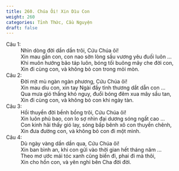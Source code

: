 ```yaml
---
title: 260. Chúa Ôi! Xin Dìu Con
weight: 260
categories: Tỉnh Thức, Cầu Nguyện
draft: false
---
```

<dl><dt>Câu 1:</dt><dd data-verse="1">Nhìn dòng đời dần dần trôi, Cứu Chúa ôi! <br/>Xin mau gần con, con nao sờn lòng sầu vương yêu đuối luôn ... <br/>Khi muôn hướng bão táp luôn, bóng tối buông mây che đời con, <br/>Xin đi cùng con, và không bỏ con trong mỏi mòn. </dd><dt>Câu 2:</dt><dd data-verse="2">Đời mịt mù ngàn ngàn phương, Cứu Chúa ôi! <br/>Xin mau dìu con, xin tay Ngài đầy tình thương dắt dẫn con ... <br/>Qua mưa gió thắng khó nguy, đuổi bóng đêm xua mây sầu tan, <br/>Xin đi cùng con, và không bỏ con khi ngày tàn. </dd><dt>Câu 3:</dt><dd data-verse="3">Hồi thuyền đời bềnh bồng trôi, Cứu Chúa ôi! <br/>Xin luôn phủ bao, con lo sợ nhìn đại dương sóng ngất cao ... <br/>Con kinh hãi thấy gió lay, sóng bấp bênh xô con thuyền chênh, <br/>Xin đưa đường con, và không bỏ con đi một mình. </dd><dt>Câu 4:</dt><dd data-verse="4">Dù ngày vàng dần dần qua, Cứu Chúa ôi! <br/>Xin ban bình an, khi con gửi vào thời gian hết tháng năm ... <br/>Theo mơ ước mái tóc xanh cũng biến đi, phai đi mà thôi, <br/>Xin cho hồn con, và yên nghỉ bên Cha đời đời. </dd></dl>